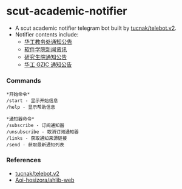 # scut-academic-notifier

+ A scut academic notifier telegram bot built by [tucnak/telebot.v2](https://github.com/tucnak/telebot/tree/v2).
+ Notifier contents include:
    + [华工教务处通知公告](http://jw.scut.edu.cn/zhinan/cms/index.do)
    + [软件学院新闻资讯](http://www2.scut.edu.cn/sse/xyjd_17232/list.htm)
    + [研究生院通知公告](http://www2.scut.edu.cn/graduate/14562/list.htm)
    + [华工 GZIC 通知公告](http://www2.scut.edu.cn/gzic/30280/list.htm)

### Commands

```text
*开始命令*
/start - 显示开始信息
/help - 显示帮助信息

*通知器命令*
/subscribe - 订阅通知器
/unsubscribe - 取消订阅通知器
/links - 获取通知来源链接
/send - 获取最新通知列表
```

### References

+ [tucnak/telebot.v2](https://github.com/tucnak/telebot/tree/v2)
+ [Aoi-hosizora/ahlib-web](https://github.com/Aoi-hosizora/ahlib-web)

